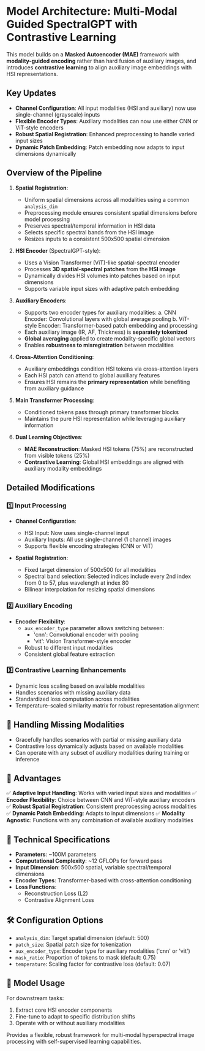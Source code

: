 # **Model Architecture: Multi-Modal Guided SpectralGPT with Contrastive Learning**

This model builds on a **Masked Autoencoder (MAE)** framework with **modality-guided encoding** rather than hard fusion of auxiliary images, and introduces **contrastive learning** to align auxiliary image embeddings with HSI representations.

## **Key Updates**

- **Channel Configuration**: All input modalities (HSI and auxiliary) now use single-channel (grayscale) inputs
- **Flexible Encoder Types**: Auxiliary modalities can now use either CNN or ViT-style encoders
- **Robust Spatial Registration**: Enhanced preprocessing to handle varied input sizes
- **Dynamic Patch Embedding**: Patch embedding now adapts to input dimensions dynamically

## **Overview of the Pipeline**

1. **Spatial Registration**:
   - Uniform spatial dimensions across all modalities using a common `analysis_dim`
   - Preprocessing module ensures consistent spatial dimensions before model processing
   - Preserves spectral/temporal information in HSI data
   - Selects specific spectral bands from the HSI image
   - Resizes inputs to a consistent 500x500 spatial dimension

2. **HSI Encoder** (SpectralGPT-style):
   - Uses a Vision Transformer (ViT)-like spatial-spectral encoder
   - Processes **3D spatial-spectral patches** from the **HSI image**
   - Dynamically divides HSI volumes into patches based on input dimensions
   - Supports variable input sizes with adaptive patch embedding

3. **Auxiliary Encoders**:
   - Supports two encoder types for auxiliary modalities:
     a. CNN Encoder: Convolutional layers with global average pooling
     b. ViT-style Encoder: Transformer-based patch embedding and processing
   - Each auxiliary image (IR, AF, Thickness) is **separately tokenized**
   - **Global averaging** applied to create modality-specific global vectors
   - Enables **robustness to misregistration** between modalities

4. **Cross-Attention Conditioning**:
   - Auxiliary embeddings condition HSI tokens via cross-attention layers
   - Each HSI patch can attend to global auxiliary features
   - Ensures HSI remains the **primary representation** while benefiting from auxiliary guidance

5. **Main Transformer Processing**:
   - Conditioned tokens pass through primary transformer blocks
   - Maintains the pure HSI representation while leveraging auxiliary information

6. **Dual Learning Objectives**:
   - **MAE Reconstruction**: Masked HSI tokens (75%) are reconstructed from visible tokens (25%)
   - **Contrastive Learning**: Global HSI embeddings are aligned with auxiliary modality embeddings

## **Detailed Modifications**

### **1️⃣ Input Processing**

- **Channel Configuration**:
  - HSI Input: Now uses single-channel input
  - Auxiliary Inputs: All use single-channel (1 channel) images
  - Supports flexible encoding strategies (CNN or ViT)

- **Spatial Registration**:
  - Fixed target dimension of 500x500 for all modalities
  - Spectral band selection: Selected indices include every 2nd index from 0 to 57, plus wavelength at index 80
  - Bilinear interpolation for resizing spatial dimensions

### **2️⃣ Auxiliary Encoding**

- **Encoder Flexibility**:
  - `aux_encoder_type` parameter allows switching between:
    - 'cnn': Convolutional encoder with pooling
    - 'vit': Vision Transformer-style encoder
  - Robust to different input modalities
  - Consistent global feature extraction

### **3️⃣ Contrastive Learning Enhancements**

- Dynamic loss scaling based on available modalities
- Handles scenarios with missing auxiliary data
- Standardized loss computation across modalities
- Temperature-scaled similarity matrix for robust representation alignment

## **🧩 Handling Missing Modalities**

- Gracefully handles scenarios with partial or missing auxiliary data
- Contrastive loss dynamically adjusts based on available modalities
- Can operate with any subset of auxiliary modalities during training or inference

## **🚀 Advantages**

✅ **Adaptive Input Handling**: Works with varied input sizes and modalities
✅ **Encoder Flexibility**: Choice between CNN and ViT-style auxiliary encoders
✅ **Robust Spatial Registration**: Consistent preprocessing across modalities
✅ **Dynamic Patch Embedding**: Adapts to input dimensions
✅ **Modality Agnostic**: Functions with any combination of available auxiliary modalities

## **🔬 Technical Specifications**

- **Parameters**: ~100M parameters
- **Computational Complexity**: ~12 GFLOPs for forward pass
- **Input Dimension**: 500x500 spatial, variable spectral/temporal dimensions
- **Encoder Types**: Transformer-based with cross-attention conditioning
- **Loss Functions**: 
  - Reconstruction Loss (L2)
  - Contrastive Alignment Loss

## **🛠 Configuration Options**

- `analysis_dim`: Target spatial dimension (default: 500)
- `patch_size`: Spatial patch size for tokenization
- `aux_encoder_type`: Encoder type for auxiliary modalities ('cnn' or 'vit')
- `mask_ratio`: Proportion of tokens to mask (default: 0.75)
- `temperature`: Scaling factor for contrastive loss (default: 0.07)

## **🔄 Model Usage**

For downstream tasks:
1. Extract core HSI encoder components
2. Fine-tune to adapt to specific distribution shifts
3. Operate with or without auxiliary modalities

Provides a flexible, robust framework for multi-modal hyperspectral image processing with self-supervised learning capabilities.